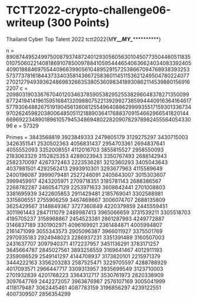 # TCTT2022-crypto-challenge06-writeup (300 Points)
Thailand Cyber Top Talent 2022
tctt2022{M**Y_******_M*Y_*************}

n = 8908744952499750087937487240129305605630104507735044605118350107506022140818691078500978841059544465406366240340833924054090188846975544096639905610489529157253866709476893839325357377378161844373340358143667258360114511536212495047802240772702127949393624869832663538053609834189308621145398801569162207
c = 209803190336767040120346378590538295255382960483782713500998772419414196159516841320988075221392992738599444091636416461757793064882675191904561360812554964088629999355171593013367349702624598203800648505112188903641768837091546629665418201446696922348901896105794534869480228209078297898245556405433096
e = 57329

Primes = 
3843568819
3923849333
2479805179
3129275297
3430715003
3426351541
2530502363
4056831437
2954703361
2694837641
4055552093
3352008551
4112016703
3855815527
2958550093
2183063329
3152825353
4289023943
3350767493
2688142943
2582370097
4267372463
2223536281
3212360293
3405043643
4037981501
4292562413
2993910301
3293677963
4115589649
2400196087
3999079481
2527246091
2405643007
3015303607
3999459917
4243205971
2709718351
3185781143
2688386567
2268782287
2460547129
2253971633
3608642441
2701008803
3381695939
3422605853
2911429481
2185769041
3302588981
3315606551
2755906259
3467469667
3006074707
2688135809
3625429567
3148849367
3727360849
4220379859
2445559451
3011961443
2847111079
2489987413
3965066659
3731539211
3305518703
4195705237
3158968867
2454523381
2861287993
4249772887
3146837189
3301902971
4096169921
2361484871
4005994807
2161471099
3055343573
2905096387
3966011927
3375501769
2970935183
2924948023
2286937231
3351391489
3160507003
2431637707
3097940371
4172237957
3451136291
3783171257
3645664787
2845027561
3893256559
3169641467
4012911193
2359086529
2549141297
4144708937
3173820101
2215971379
3444222163
3356203283
2587525471
3229705597
4288788929
4017093571
2966447717
3309313957
3935699549
3123710003
2701932839
4201768223
3364312717
3530761973
2820338909
3097647769
2442272057
3963676987
2576107169
3005041999
4118179487
3062445461
4087783159
3196856297
4239122551
4007309507
2856354299


